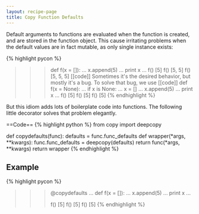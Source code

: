 ```yaml
---
layout: recipe-page
title: Copy Function Defaults
---
```


Default arguments to functions are evaluated when the function is created, and are stored in the 
function object. This cause irritating problems when the default values are in fact mutable, 
as only single instance exists:

{% highlight pycon %}
>>> def f(x = []):
...     x.append(5)
...     print x
...
>>> f()
[5]
>>> f()
[5, 5]
>>> f()
[5, 5, 5]
[[code]]
Sometimes it's the desired behavior, but mostly it's a bug. To solve that bug, we use
[[code]]
>>> def f(x = None):
...     if x is None:
...         x = []
...     x.append(5)
...     print x
...
>>> f()
[5]
>>> f()
[5]
>>> f()
[5]
{% endhighlight %}

But this idiom adds lots of boilerplate code into functions. The following little decorator solves that problem elegantly.

==Code==
{% highlight python %}
from copy import deepcopy

def copydefaults(func):
    defaults = func.func_defaults
    def wrapper(*args, **kwargs):
        func.func_defaults = deepcopy(defaults)
        return func(*args, **kwargs)
    return wrapper
{% endhighlight %}

## Example ##

{% highlight pycon %}
>>> @copydefaults
... def f(x = []):
...     x.append(5)
...     print x
...
>>>
>>> f()
[5]
>>> f()
[5]
>>> f()
[5]
{% endhighlight %}


